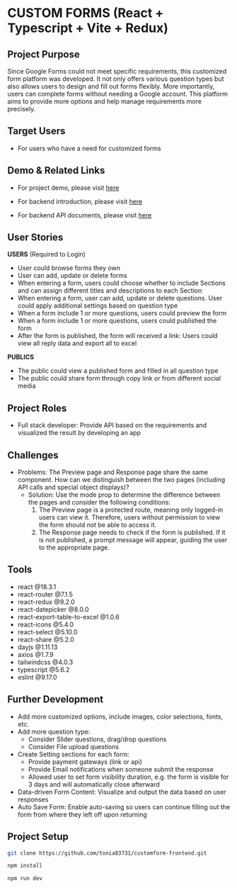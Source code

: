# CUSTOM FORMS (React + Typescript + Vite + Redux)

## Project Purpose

Since Google Forms could not meet specific requirements, this customized form platform was developed. It not only offers various question types but also allows users to design and fill out forms flexibly. More importantly, users can complete forms without needing a Google account. This platform aims to provide more options and help manage requirements more precisely.

## Target Users

- For users who have a need for customized forms

## Demo & Related Links

- For project demo, please visit [here](https://customform-frontend.vercel.app/)

- For backend introduction, please visit [here](https://github.com/tonia83731/customform-backend)

- For backend API documents, please visit [here](https://github.com/tonia83731/customform-backend-docs/tree/main)

## User Stories

**USERS** (Required to Login)

- User could browse forms they own
- User can add, update or delete forms
- When entering a form, users could choose whether to include Sections and can assign different titles and descriptions to each Section
- When entering a form, user can add, update or delete questions. User could apply additional settings based on question type
- When a form include 1 or more questions, users could preview the form
- When a form include 1 or more questions, users could published the form
- After the form is published, the form will received a link: Users could view all reply data and export all to excel

**PUBLICS**

- The public could view a published form and filled in all question type
- The public could share form through copy link or from different social media

## Project Roles

- Full stack developer: Provide API based on the requirements and visualized the result by developing an app

## Challenges

- Problems: The Preview page and Response page share the same component. How can we distinguish between the two pages (including API calls and special object displays)?
  - Solution: Use the mode prop to determine the difference between the pages and consider the following conditions:
    1. The Preview page is a protected route, meaning only logged-in users can view it. Therefore, users without permission to view the form should not be able to access it.
    2. The Response page needs to check if the form is published. If it is not published, a prompt message will appear, guiding the user to the appropriate page.

## Tools

- react @18.3.1
- react-router @7.1.5
- react-redux @9.2.0
- react-datepicker @8.0.0
- react-export-table-to-excel @1.0.6
- react-icons @5.4.0
- react-select @5.10.0
- react-share @5.2.0
- dayjs @1.11.13
- axios @1.7.9
- tailwindcss @4.0.3
- typescript @5.6.2
- eslint @9.17.0

## Further Development

- Add more customized options, include images, color selections, fonts, etc.
- Add more question type:
  - Consider Slider questions, drag/drop questions
  - Consider File upload questions
- Create Setting sections for each form:
  - Provide payment gateways (link or api)
  - Provide Email notifications when someone submit the response
  - Allowed user to set form visibility duration, e.g. the form is visible for 3 days and will automatically close afterward
- Data-driven Form Content: Visualize and output the data based on user responses
- Auto Save Form: Enable auto-saving so users can continue filling out the form from where they left off upon returning

## Project Setup

```sh
git clone https://github.com/tonia83731/customform-frontend.git
```

```sh
npm install
```

```sh
npm run dev
```
